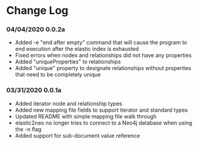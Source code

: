 # Change Log

### 04/04/2020 0.0.2a 
- Added -e "end after empty" command that will cause the program to end execution
after the elastic index is exhausted
- Fixed errors when nodes and relationships did not have any properties
- Added "uniqueProperties" to relationships
- Added "unique" property to designate relationships without properties that need
to be completely unique


### 03/31/2020 0.0.1a 
- Added iterator node and relationship types
- Added new mapping file fields to support iterator and standard types
- Updated README with simple mapping file walk through 
- elastic2neo no longer tries to connect to a Neo4j database when using the -n flag
- Added support for sub-document value reference
